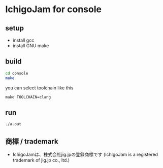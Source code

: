 # IchigoJam for console

## setup

- install gcc
- install GNU make

## build

```sh
cd console
make
```

you can select toolchain like this

```
make TOOLCHAIN=clang
```

## run

```sh
./a.out
```

## 商標 / trademark

- IchigoJamは、株式会社jig.jpの登録商標です (IchigoJam is a registered trademark of jig.jp co., ltd.)
